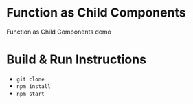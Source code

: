 # Function as Child Components
Function as Child Components demo

# Build & Run Instructions

- `git clone`
- `npm install`
- `npm start`